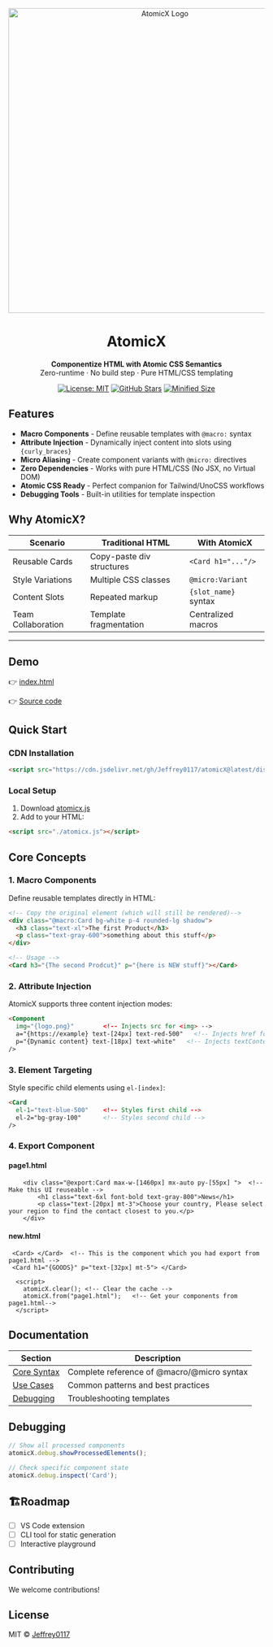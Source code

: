 
<p align="center">
  <img src="https://placehold.co/1200x400/4f46e5/white?text=AtomicX" alt="AtomicX Logo" width="600">
</p>

<h1 align="center">AtomicX</h1>
<p align="center">
  <strong>Componentize HTML with Atomic CSS Semantics</strong><br>
  Zero-runtime · No build step · Pure HTML/CSS templating
</p>

<div align="center">

[![License: MIT](https://img.shields.io/badge/License-MIT-blue.svg)](LICENSE)
[![GitHub Stars](https://img.shields.io/github/stars/Jeffrey0117/atomicX.svg)](https://github.com/Jeffrey0117/atomicX/stargazers)
[![Minified Size](https://img.shields.io/bundlephobia/min/atomicx)](https://github.com/Jeffrey0117/atomicX)

</div>

## Features

- **Macro Components** - Define reusable templates with `@macro:` syntax
- **Attribute Injection** - Dynamically inject content into slots using `{curly_braces}`
- **Micro Aliasing** - Create component variants with `@micro:` directives
- **Zero Dependencies** - Works with pure HTML/CSS (No JSX, no Virtual DOM)
- **Atomic CSS Ready** - Perfect companion for Tailwind/UnoCSS workflows
- **Debugging Tools** - Built-in utilities for template inspection

## Why AtomicX?

| Scenario | Traditional HTML | With AtomicX |
|----------|------------------|--------------|
| Reusable Cards | Copy-paste div structures | `<Card h1="..."/>` |
| Style Variations | Multiple CSS classes | `@micro:Variant` |
| Content Slots | Repeated markup | `{slot_name}` syntax |
| Team Collaboration | Template fragmentation | Centralized macros |

---
## Demo

👉 [index.html](https://jeffrey0117.github.io/atomicX/)

👉 [Source code](https://github.com/Jeffrey0117/atomicX/blob/main/docs/index.html)


## Quick Start

### CDN Installation
```html
<script src="https://cdn.jsdelivr.net/gh/Jeffrey0117/atomicX@latest/dist/atomicx.min.js"></script>
```

### Local Setup
1. Download [atomicx.js](https://github.com/Jeffrey0117/atomicX/blob/main/atomicx.js)
2. Add to your HTML:
```html
<script src="./atomicx.js"></script>
```

## Core Concepts

### 1. Macro Components
Define reusable templates directly in HTML:
```html
<!-- Copy the original element (which will still be rendered)-->
<div class="@macro:Card bg-white p-4 rounded-lg shadow">
  <h3 class="text-xl">The first Product</h3>
  <p class="text-gray-600">something about this stuff</p>
</div>

<!-- Usage -->
<Card h3="{The second Prodcut}" p="{here is NEW stuff}"></Card>
```

### 2. Attribute Injection
AtomicX supports three content injection modes:
```html
<Component 
  img="{logo.png}"        <!-- Injects src for <img> -->
  a="{https://example} text-[24px] text-red-500"   <!-- Injects href for <a> -->
  p="{Dynamic content} text-[18px] text-white"   <!-- Injects textContent for others -->
/>
```

### 3. Element Targeting
Style specific child elements using `el-[index]`:
```html
<Card 
  el-1="text-blue-500"    <!-- Styles first child -->
  el-2="bg-gray-100"      <!-- Styles second child -->
/>
```
### 4. Export Component

#### page1.html
``` 
    <div class="@export:Card max-w-[1460px] mx-auto py-[55px] ">  <!-- Make this UI reuseable -->
        <h1 class="text-6xl font-bold text-gray-800">News</h1>
        <p class="text-[20px] mt-3">Choose your country, Please select your region to find the contact closest to you.</p>
    </div>
```

#### new.html
```
 <Card> </Card>  <!-- This is the component which you had export from page1.html -->
 <Card h1="{GOODS}" p="text-[32px] mt-5"> </Card>

  <script>
    atomicX.clear(); <!-- Clear the cache -->
    atomicX.from("page1.html");   <!-- Get your components from page1.html-->
  </script>
```
## Documentation

| Section | Description |
|---------|-------------|
| [Core Syntax](docs/syntax.md) | Complete reference of @macro/@micro syntax |
| [Use Cases](docs/use-cases.md) | Common patterns and best practices |
| [Debugging](docs/debugging.md) | Troubleshooting templates |


## Debugging

```javascript
// Show all processed components
atomicX.debug.showProcessedElements();

// Check specific component state
atomicX.debug.inspect('Card');
```


## 🏗Roadmap

- [ ] VS Code extension
- [ ] CLI tool for static generation
- [ ] Interactive playground

## Contributing

We welcome contributions! 

## License

MIT © [Jeffrey0117](https://github.com/Jeffrey0117)


